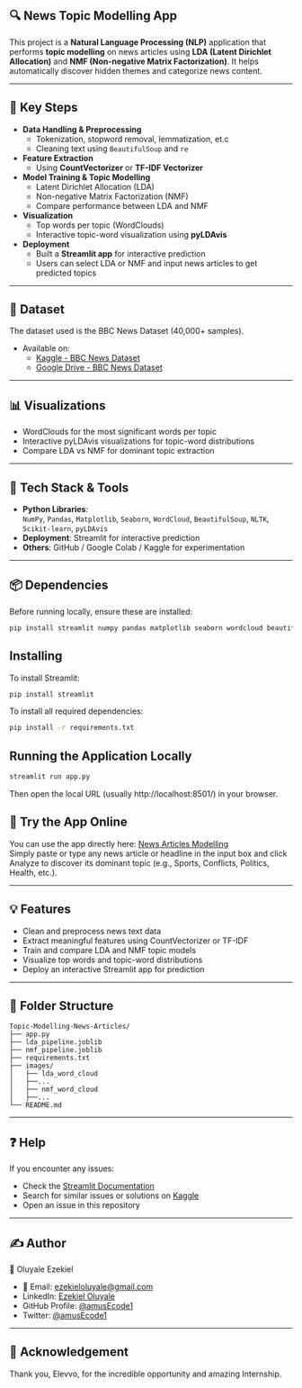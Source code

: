 ## 🔍 News Topic Modelling App
This project is a **Natural Language Processing (NLP)** application that performs **topic modelling** on news articles using **LDA (Latent Dirichlet Allocation)** and **NMF (Non-negative Matrix Factorization)**. It helps automatically discover hidden themes and categorize news content.

---

## 🧩 Key Steps
- **Data Handling & Preprocessing**  
  - Tokenization, stopword removal, lemmatization, et.c 
  - Cleaning text using `BeautifulSoup` and `re`  
- **Feature Extraction**  
  - Using **CountVectorizer** or **TF-IDF Vectorizer**  
- **Model Training & Topic Modelling**  
  - Latent Dirichlet Allocation (LDA)  
  - Non-negative Matrix Factorization (NMF)  
  - Compare performance between LDA and NMF  
- **Visualization**  
  - Top words per topic (WordClouds)  
  - Interactive topic-word visualization using **pyLDAvis**  
- **Deployment**  
  - Built a **Streamlit app** for interactive prediction  
  - Users can select LDA or NMF and input news articles to get predicted topics

---

## 📂 Dataset
The dataset used is the BBC News Dataset (40,000+ samples).
- Available on:
  - [Kaggle - BBC News Dataset](https://www.kaggle.com/datasets/gpreda/bbc-news)
  - [Google Drive - BBC News Dataset](https://drive.google.com/file/d/14OXcLK6HNOJOa6iJtR8bzVG9kwcHLVzt/view?usp=drive_link)

---

## 📊 Visualizations
- WordClouds for the most significant words per topic  
- Interactive pyLDAvis visualizations for topic-word distributions  
- Compare LDA vs NMF for dominant topic extraction   

---

## 🧠 Tech Stack & Tools
- **Python Libraries**:  
  `NumPy`, `Pandas`, `Matplotlib`, `Seaborn`, `WordCloud`, `BeautifulSoup`, `NLTK`, `Scikit-learn`, `pyLDAvis`  
- **Deployment**: Streamlit for interactive prediction  
- **Others**: GitHub / Google Colab / Kaggle for experimentation

---

## 📦 Dependencies
Before running locally, ensure these are installed:

```sh
pip install streamlit numpy pandas matplotlib seaborn wordcloud beautifulsoup4 nltk scikit-learn pyLDAvis joblib
```

## Installing
To install Streamlit:
```sh
pip install streamlit
```
To install all required dependencies:
```sh
pip install -r requirements.txt
```

## Running the Application Locally
```sh
streamlit run app.py
```
Then open the local URL (usually http://localhost:8501/) in your browser.

## 📰 Try the App Online
You can use the app directly here: [News Articles Modelling](https://news-articles-modelling.streamlit.app/)<br>
Simply paste or type any news article or headline in the input box and click Analyze to discover its dominant topic (e.g., Sports, Conflicts, Politics, Health, etc.).

---

## 💡 Features
- Clean and preprocess news text data
- Extract meaningful features using CountVectorizer or TF-IDF
- Train and compare LDA and NMF topic models
- Visualize top words and topic-word distributions
- Deploy an interactive Streamlit app for prediction

---

## 📂 Folder Structure
```
Topic-Modelling-News-Articles/
├── app.py               
├── lda_pipeline.joblib  
├── nmf_pipeline.joblib  
├── requirements.txt     
├── images/              
│   ├── lda_word_cloud
│   ├──...
│   ├── nmf_word_cloud
│   ├──...
└── README.md
```

---

## ❓ Help
If you encounter any issues:
- Check the [Streamlit Documentation](https://docs.streamlit.io/)
- Search for similar issues or solutions on [Kaggle](https://www.kaggle.com/)
- Open an issue in this repository

---

## ✍️ Author
👤 Oluyale Ezekiel
- 📧 Email: ezekieloluyale@gmail.com
- LinkedIn: [Ezekiel Oluyale](https://www.linkedin.com/in/ezekiel-oluyale)
- GitHub Profile: [@amusEcode1](https://github.com/amusEcode1)
- Twitter: [@amusEcode1](https://x.com/amusEcode1?t=uHxhLzrA1TShRiSMrYZQiQ&s=09)

---

## 🙏 Acknowledgement
Thank you, Elevvo, for the incredible opportunity and amazing Internship.
